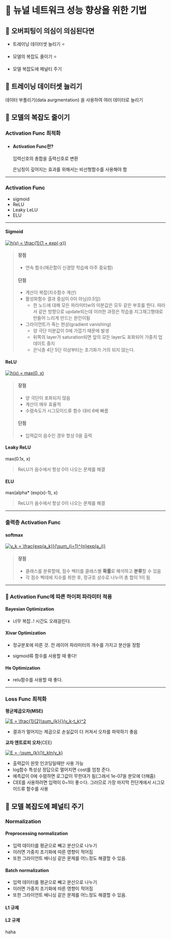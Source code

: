 # :strawberry:  뉴널 네트워크 성능 향상을 위한 기법 

## 🤔 오버피팅이 의심이 의심된다면

- 트레이닝 데이터셋 늘리기 :star:

- 모델의 복잡도 줄이기 :star:

- 모델 복잡도에 페널티 주기

  



## :train: 트레이닝 데이터셋 늘리기

데이터 부풀리기(data aurgmentation) 을 사용하여 여러 데이터로 늘리기



## :red_car: 모델의 복잡도 줄이기

### Activation Func 최적화

- #### Activation Func란?

  입력신호의 총합을 출력신호로 변환
  
  은닝칭이 깊어지는 효과를 위해서는 비선형함수를 사용해야 함

---

### Activation Func

- sigmoid
- ReLU
- Leaky LeLU
- ELU

---

#### Sigmoid

<a href="https://www.codecogs.com/eqnedit.php?latex=h(x)&space;=&space;\frac{1}{1&space;&plus;&space;exp(-x)}" target="_blank"><img src="https://latex.codecogs.com/gif.latex?h(x)&space;=&space;\frac{1}{1&space;&plus;&space;exp(-x)}" title="h(x) = \frac{1}{1 + exp(-x)}" /></a>

> ####  장점
>
> - 연속 함수(매끈함이 신경망 학습에 아주 중요함)
>
> #### 단점
>
> - 계산이 복잡(지수함수 계산)
> - 활성화함수 결과 중심이 0이 아님(0.5임)
>   - 한 노드에 대해 모든 파라미터w의 미분값은 모두 같은 부호를 띈다. 따라서 같은 방향으로 update되는데 이러한 과정은 학습을 지그재그형태로 만들어 느리게 만드는 원인이됨
> - 그라이언트가 죽는 현상(gradient vanishing)
>   - 양 극단 미분값이 0에 가깝기 때문에 발생
>   - 뒤쪽의 layer가 saturation되면  앞의 모든 layer도 포화되어 가중치 업데이트 중지
>   - 은닉층 4단 5단 이상부터는 초기화가 거의 되지 않는다.



#### ReLU

<a href="https://www.codecogs.com/eqnedit.php?latex=h(x)&space;=&space;max(0,&space;x)" target="_blank"><img src="https://latex.codecogs.com/gif.latex?h(x)&space;=&space;max(0,&space;x)" title="h(x) = max(0, x)" /></a>

> #### 장점
>
> - 양 극단이 포화되지 않음
> - 계산이 매우 효율적
> - 수렴속도가 시그모이드류 함수 대비 6배 빠름
>
> #### 단점
>
> - 입력값이 음수인 경우 항상 0을 출력



#### Leaky ReLU

max(0.1x, x)

> ReLU가 음수에서 항상 0이 나오는 문제를 해결



#### ELU

max(alpha* (exp(x)-1), x)

> ReLU가 음수에서 항상 0이 나오는 문제를 해결

---

### 출력층 Activation Func

#### softmax

<a href="https://www.codecogs.com/eqnedit.php?latex=y_k&space;=&space;\frac{exp(a_k)}{\sum_{i=1}^{n}exp(a_i)}" target="_blank"><img src="https://latex.codecogs.com/gif.latex?y_k&space;=&space;\frac{exp(a_k)}{\sum_{i=1}^{n}exp(a_i)}" title="y_k = \frac{exp(a_k)}{\sum_{i=1}^{n}exp(a_i)}" /></a>

> #### 장점
>
> - 클래스를 분류할때, 점수 벡터를 클래스별 **확률**로 해석하고 **분류**할 수 있음
> - 각 점수 벡테에 지수를 취한 후, 정규호 상수로 나누어 총 합이 1이 됨

---

### :full_moon_with_face: Activation Func에 따른 하이퍼 파라미터 적용

#### 	Bayesian Optimization 

- 너무 복잡..! 시간도 오래걸린다.

#### 	Xivar Optimization

- 정규분포에 따른 것. 전 레이어 파라미터의 개수를 가지고 분산을 정함

- sigmoid류 함수를 사용할 때 좋다!

#### 	He Optimization

- relu함수를 사용할 때 좋다.



---

### Loss Func 최적화

**평균제곱오차(MSE)**

<a href="https://www.codecogs.com/eqnedit.php?latex=E&space;=&space;\frac{1}{2}\sum_{k}{}(y_k-t_k)^2" target="_blank"><img src="https://latex.codecogs.com/gif.latex?E&space;=&space;\frac{1}{2}\sum_{k}{}(y_k-t_k)^2" title="E = \frac{1}{2}\sum_{k}{}(y_k-t_k)^2" /></a>

- 결과가 멀어지는 제곱으로 손실값이 더 커져서 오차를 파악하기 좋음

**교차 엔트로피 오차**(CEE)

<a href="https://www.codecogs.com/eqnedit.php?latex=E&space;=&space;-\sum_{k}{}t_kln(y_k)" target="_blank"><img src="https://latex.codecogs.com/gif.latex?E&space;=&space;-\sum_{k}{}t_kln(y_k)" title="E = -\sum_{k}{}t_kln(y_k)" /></a>

- 출력값이 원핫 인코딩일때만 사용 가능
- log함수 특성상 정답으로 멀어지면 cost를 엄청 준다.
- 예측값이 0에 수렴하면 로그값이 무한대가 됨(그래서 1e-07을 분모에 더해줌)
- CEE를 사용하려면 입력이 0~1이 좋ㅇ다. 그러므로 가장 마지막 전단계에서 시그모이드류 함수를 사용



## :electric_plug: 모델 복잡도에 페널티 주기

### Normalization

#### 	Preprocessing normalization

- 입력 데이터를 평균으로 빼고 분산으로 나누기
- 이러면 가중치 초기화에 따른 영향이 적어짐
- 또한 그라이언트 배니싱 같은 문제를 어느정도 해결할 수 있음.

#### 	Batch normalization

- 입력 데이터를 평균으로 빼고 분산으로 나누기
- 이러면 가중치 초기화에 따른 영향이 적어짐
- 또한 그라이언트 배니싱 같은 문제를 어느정도 해결할 수 있음.

#### 	L1 규제

#### 	L2 규제


haha
